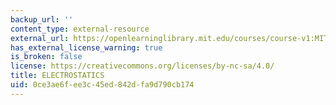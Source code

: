 ```yaml
---
backup_url: ''
content_type: external-resource
external_url: https://openlearninglibrary.mit.edu/courses/course-v1:MITx+8.02.1x+1T2019/about
has_external_license_warning: true
is_broken: false
license: https://creativecommons.org/licenses/by-nc-sa/4.0/
title: ELECTROSTATICS
uid: 0ce3ae6f-ee3c-45ed-842d-fa9d790cb174
---
```

